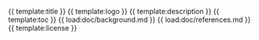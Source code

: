 {{ template:title }}
{{ template:logo }}
{{ template:description }}
{{ template:toc }}
{{ load:doc/background.md }}
{{ load:doc/references.md }}
{{ template:license }}